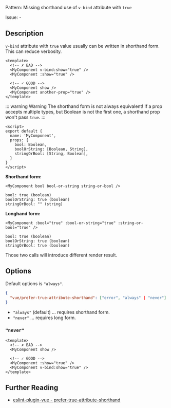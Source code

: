 Pattern: Missing shorthand use of `v-bind` attribute with `true`

Issue: -

## Description

`v-bind` attribute with `true` value usually can be written in shorthand form. This can reduce verbosity.

<eslint-code-block :rules="{'vue/prefer-true-attribute-shorthand': ['error']}">

```vue
<template>
  <!-- ✗ BAD -->
  <MyComponent v-bind:show="true" />
  <MyComponent :show="true" />

  <!-- ✓ GOOD -->
  <MyComponent show />
  <MyComponent another-prop="true" />
</template>
```

</eslint-code-block>

::: warning Warning
The shorthand form is not always equivalent! If a prop accepts multiple types, but Boolean is not the first one, a shorthand prop won't pass `true`.
:::

```vue
<script>
export default {
  name: 'MyComponent',
  props: {
    bool: Boolean,
    boolOrString: [Boolean, String],
    stringOrBool: [String, Boolean],
  }
}
</script>
```

**Shorthand form:**

```vue
<MyComponent bool bool-or-string string-or-bool />
```

```plain
bool: true (boolean)
boolOrString: true (boolean)
stringOrBool: "" (string)
```

**Longhand form:**

```vue
<MyComponent :bool="true" :bool-or-string="true" :string-or-bool="true" />
```

```plain
bool: true (boolean)
boolOrString: true (boolean)
stringOrBool: true (boolean)
```

Those two calls will introduce different render result.

## Options

Default options is `"always"`.

```json
{
  "vue/prefer-true-attribute-shorthand": ["error", "always" | "never"]
}
```

- `"always"` (default) ... requires shorthand form.
- `"never"` ... requires long form.

### `"never"`

<eslint-code-block :rules="{'vue/prefer-true-attribute-shorthand': ['error', 'never']}">

```vue
<template>
  <!-- ✗ BAD -->
  <MyComponent show />

  <!-- ✓ GOOD -->
  <MyComponent :show="true" />
  <MyComponent v-bind:show="true" />
</template>
```

</eslint-code-block>

## Further Reading

* [eslint-plugin-vue - prefer-true-attribute-shorthand](https://eslint.vuejs.org/rules/prefer-true-attribute-shorthand.html)
